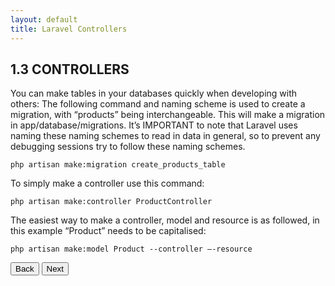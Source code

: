 ```yaml
---
layout: default
title: Laravel Controllers
---
```


<h2>1.3 CONTROLLERS</h2>
You can make tables in your databases quickly when developing with others:
The following command and naming scheme is used to create a migration, with “products” being interchangeable. This will make a migration in app/database/migrations. It’s IMPORTANT to note that Laravel uses naming these naming schemes to read in data in general, so to prevent any debugging sessions try to follow these naming schemes.
<div class="codesnippet-wrapper">
  <div class="line-numbers">
</div>
<pre class="codesnippet"><code>php artisan make:migration create_products_table</code></pre></div>

<p>To simply make a controller use this command:</p>
<div class="codesnippet-wrapper">
  <div class="line-numbers">
</div>
<pre class="codesnippet"><code>php artisan make:controller ProductController</code></pre></div>

<p>The easiest way to make a controller, model and resource is as followed, in this example “Product” needs to be capitalised:</p>
<div class="codesnippet-wrapper">
  <div class="line-numbers">
</div>
<pre class="codesnippet"><code>php artisan make:model Product --controller –-resource</code></pre></div>

<a href="/views/laravel/models"><button>Back</button></a>
<a href="/views/laravel/seeders"><button>Next</button></a>
